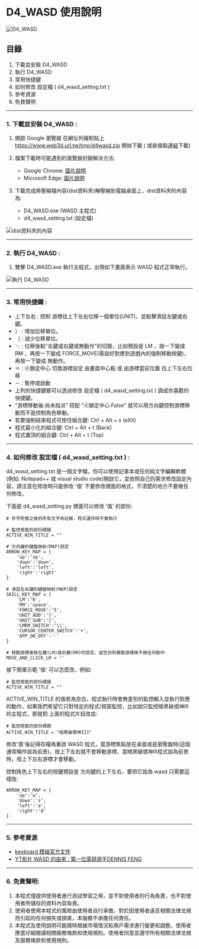 # D4_WASD 使用說明

![D4_WASD](https://www.web3d.url.tw/images/d4wasd/D4_WASD_LOGO.png)

## 目錄
1. 下載並安裝 D4_WASD
2. 執行 D4_WASD
3. 常用快捷鍵
4. 如何修改 設定檔 ( d4_wasd_setting.txt )
5. 參考資源
6. 免責聲明

-----

### 1. 下載並安裝 D4_WASD : 
1. 開啟 Google 瀏覽器 在網址列複制貼上 https://www.web3d.url.tw/tmp/d4wasd.zip 開始下載 ( 或直接點[連結](https://www.web3d.url.tw/tmp/d4wasd.zip)下載)
2. 檔案下載時可能遇到的瀏覽器封鎖解決方法:
    * Google Chrome: [圖片說明](https://www.web3d.url.tw/images/d4wasd/download_d4wasd_from_chrome.png)
    * Microsoft Edge: [圖片說明](https://www.web3d.url.tw/images/d4wasd/download_d4wasd_from_edge.png)

3. 下載完成將壓縮檔內容(dist資料夾)解壓縮到電腦桌面上，dist資料夾的內容為:
    * D4_WASD.exe (WASD 主程式)
    * d4_wasd_setting.txt (設定檔)

![dist資料夾的內容](https://www.web3d.url.tw/images/d4wasd/1-2a.png)

-----

### 2. 執行 D4_WASD : 
1. 雙擊 D4_WASD.exe 執行主程式，出現如下畫面表示 WASD 程式正常執行。

![執行 D4_WASD](https://www.web3d.url.tw/images/d4wasd/2-1d.png)

-----

### 3. 常用快捷鍵 : 
* 上下左右 : 控制 游標往上下左右位移一個單位(UNIT)，並點擊滑鼠左鍵或右鍵。
* 〕 : 增加位移單位。
* 〔 : 減少位移單位。
* ＼ : 位移後點"左鍵或右鍵或無動作"的切換，比如預設是 LM ，按一下變成 RM ，再按一下變成 FORCE_MOVE(需設好對應到遊戲內的強制移動按鍵)，再按一下變成 無動作。
* ＝ : ㊉鎖定中心 切換游標設定 由畫面中心點 或 由游標當前位置 往上下左右位移
* － : 暫停或啟動
* 上列的快捷鍵都可以透過修改 設定檔 ( d4_wasd_setting.txt ) 調成你喜歡的快捷鍵。
* "游標移動後:尚未指派" 搭配  "㊉鎖定中心:False" 就可以用方向鍵控制游標移動而不是控制角色移動。
* 若要強制結束程式可按住組合鍵: Ctrl + Alt + x (eXit)
* 程式最小化的組合鍵: Ctrl + Alt + t (Back)
* 程式置頂的組合鍵: Ctrl + Alt + t (Top)
-----

### 4. 如何修改 設定檔 ( d4_wasd_setting.txt ) :
d4_wasd_setting.txt 是一個文字檔，你可以使用記事本或任何純文字編輯軟體(例如: Notepad++ 或 visual studio code)開啟它，並依照自己的需求修改設定內容，請注意在修改時只能修改 '值' 不要修改裡面的格式，不清楚的地方不要做任何修改。

下面是 d4_wasd_setting.py 裡面可以修改 '值' 的部份:

```
# 井字符號之後的所有文字為註解，程式運作時不會執行

# 監控視窗的部份標題
ACTIVE_WIN_TITLE = ""

# 方向鍵的鍵盤映射(MAP)設定
ARROW_KEY_MAP = {
    'up':'up',
    'down':'down',
    'left':'left',
    'right':'right'
}

# 滑鼠左右鍵的鍵盤映射(MAP)設定
SKILL_KEY_MAP = {
    'LM':'6',
    'RM':'space',
    'FORCE_MOVE':'5',
    'UNIT_ADD':']',
    'UNIT_SUB':'[',
    'LMRM_SWITCH':'\\',
    'CURSOR_CENTER_SWITCH':'+',
    'APP_ON_OFF':'-'
}

# 移動游標後按左鍵(LM)或右鍵(RM)的設定，留空白則移動游標後不做任何動作
MOVE_AND_CLICK_LR = ''

```

接下簡單示範 '值' 可以怎麼改，例如:

```
# 監控視窗的部份標題
ACTIVE_WIN_TITLE = ""
```

ACTIVE_WIN_TITLE 的值若為空白，程式執行時會無差別的監控輸入並執行對應的動作，如果我們希望它只對特定的程式/視窗監控，比如說只監控暗黑破壞神III 的主程式，那就把 上面的程式片段改成:

```
# 監控視窗的部份標題
ACTIVE_WIN_TITLE = "暗黑破壞神III"
```
修改'值'後記得存檔再重啟 WASD 程式，當游標焦點放在桌面或是瀏覽器時(這個通常稱作設為前景)，按上下左右就不會移動游標，當暗黑破壞神III程式設為前景時，按上下左右游標才會移動。

控制角色上下左右的按鍵預設是 方向鍵的上下左右，要把它設為 wasd 只需要這樣改:

```
ARROW_KEY_MAP = {
    'up':'w',
    'down':'s',
    'left':'a',
    'right':'d'
}
```


-----

### 5. 參考資源
* [keyboard 模組官方文件](https://github.com/boppreh/keyboard/blob/master/README.md)
* [YT影片 WASD 的由來 : 第一位電競選手DENNIS FENG](https://www.youtube.com/watch?v=D7PJ7rliYZk)

-----

### 6. 免責聲明:
1. 本程式僅提供使用者進行測試學習之用，並不對使用者的行為負責，也不對使用者所儲存的資料內容負責。
2. 使用者使用本程式的風險由使用者自行承擔。對於因使用者違反相關法律法規而引起的任何損失或損害，本服務不承擔任何責任。
3. 本程式及使用說明可能隨時根據市場情況和用戶需求進行變更和調整。使用者應當仔細閱讀相關服務條款和使用規則。使用者同意並遵守所有相關法律法規及服務條款和使用規則。